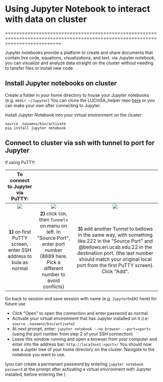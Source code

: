 # Using Jupyter Notebook to interact with data on cluster
================================================================================================================================

Jupyter notebooks provide a platform to create and share documents that contain live code, equations, visualizations, and text.
via Jupyter notebook, you can visualize and analyze data straight on the cluster without needing to tansfer files or install new code.

## Install Jupyter notebooks on cluster

Create a folder in your home directory to house your Jupyter notebooks (e.g. `mkdir ~/Jupyter`)
You can clone the LUCinSA_helper repo [here](https://github.com/klwalker-sb/LUCinSA_helpers) or you can make your own after connecting to Jupyter.

Install Jupyter Notebook into your virtual environment on the cluster:
```
source .nasaenv/bin/activate
pip install jupyter notebook
```

## Connect to cluster via ssh with tunnel to port for Jupyter

If using PuTTY:

| **To connect to Jupyter via PuTTY:**    |                         |                                          |
| :---------------------------------:   | :----------------------------------:   | :-------------------------------------: |
| ![](/Images/PuttyForJupyter1.jpg)     | ![](/Images/PuttyForJupyter2.jpg)      | ![](/Images/PuttyForJupyter3.jpg)       |
| **1)** on first PuTTY screen, enter SSH address to bula as normal  | **2)** click `SSH`, then `Tunnels` on menu on left. In "Source Port", enter port number (8889 here. Pick a different number to avoid conflicts) | **3)** add another Tunnel to bellows in the same way, with something like 222 in the "Source Port" and <user>@bellows.eri.ucsb.edu:22 in the destination port. (the last number should match your original local port from the first PuTTY screen). Click "Add". 
    
Go back to session and save session with name (e.g. `JupyterOnERI` here) for future use

* Click "Open" to open the connection and enter password as normal.
* Activate your virtual environment that has Jupyter installed on it (i.e: `source .nasaenv/bin/activate`)
* At next prompt, enter: `jupyter notebook --no-browser --port=<port>` (using the port number from step 2 of your SSH connection)
* Leave this window running and open a browser from your computer and enter into the address bar: `http://localhost:<port>/`
You should now see a Jupter tree of your home directory on the cluster. Navigate to the notebook you want to use. 

(you can create a permanant password by entering `jupyter notebook password` at the prompt after activating a virtual environment with Jupyter installed, before entering the )
